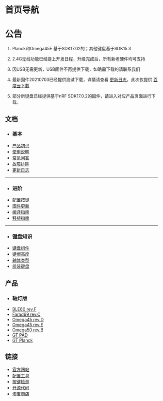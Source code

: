 
首页导航
=====================

# 公告

1. Planck和Omega45E 基于SDK17.02的；其他键盘基于SDK15.3

2. 2.4G无线功能已经提上开发日程，升级完成后，所有新老硬件均可支持

3. 因USB无需更新，USB固件不再提供下载，如确需下载的请联系我们

4. 最新固件20210703已经提供测试下载，详情请查看 [更新日志](changelog.md)，此次仅提供 [百度云下载](https://eyun.baidu.com/s/3bpVmTzx)

5. 部分新键盘已经提供基于nRF SDK17.0.2的固件，请进入对应产品页面进行下载。


文档
-----

  * ### 基本
  * [产品初识](introduce.md)
  * [使用说明](manual.md)
  * [常见问答](faq.md)
  * [故障排除](trouble.md)
  * [更新日志](changelog.md)
  - - - -
  * ### 进阶
  * [配置按键](configurator.md)
  * [固件更新](upgrade.md)
  * [编译指南](build.md)
  * [移植指南](porting.md)
  - - - -
  * ### 键盘知识
  * [键盘组件](knowledge/customkeyboard.md)
  * [键帽高度](knowledge/keycapheight.md)
  * [轴体类型](knowledge/axisswitch.md)
  * [组装键盘](https://glab.online/archives/502)

产品
-----

  * ### 轴灯版
  * [BLE60 rev.F](keyboard/gt_ble60_f.md)
  * [Farad69 rev.C](keyboard/farad69_c.md)
  * [Omega45 rev.D](keyboard/omega45_d.md)
  * [Omega45 rev.E](keyboard/omega45_e.md)
  * [Omega50 rev.B](keyboard/omega50_b.md)
  * [GT PAD](keyboard/gt-pad.md)
  * [GT Planck](keyboard/gt-planck.md)


链接
-----

  * [官方网站](http://glab.online)
  * [配置工具](http://keyboard.lotlab.org/)
  * [按键检测](http://glab.online/keytest)
  * [开源代码](https://github.com/Lotlab/nrf52-keyboard)
  * [淘宝商店](http://shop.glab.online/)